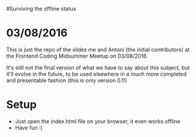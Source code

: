 #Surviving the offline status

# 03/08/2016
This is just the repo of the slides me and Antoni (the initial contributors) at the Frontend Coding Midsummer Meetup on 03/08/2016

It's still not the final version of what we have to say about this subject, but it'll evolve in the future, to be used elsewhere in a much more completed and presentable fashion (this is only version 0.1!)

# Setup
* Just open the index.html file on your browser, it even works offline
* Have fun :)